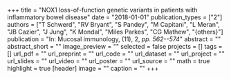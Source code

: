 +++
title = "NOX1 loss-of-function genetic variants in patients with inflammatory bowel disease"
date = "2018-01-01"
publication_types = ["2"]
authors = ["T Schwerd", "RV Bryant", "S Pandey", "M Capitani", "L Meran", "JB Cazier", "J Jung", "K Mondal", "Miles Parkes", "CG Mathew", "{others}"]
publication = "In: Mucosal immunology, (11), 2, _pp. 562--574_"
abstract = ""
abstract_short = ""
image_preview = ""
selected = false
projects = []
tags = []
url_pdf = ""
url_preprint = ""
url_code = ""
url_dataset = ""
url_project = ""
url_slides = ""
url_video = ""
url_poster = ""
url_source = ""
math = true
highlight = true
[header]
image = ""
caption = ""
+++
